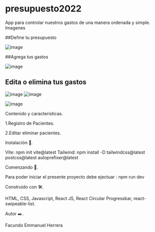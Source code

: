 # presupuesto2022
App para controlar nuestros gastos de una manera ordenada y simple.
Imagenes

##Define tu presupuesto

![image](https://user-images.githubusercontent.com/90207514/164449137-b5d0e471-96dd-4a81-be78-283e59e9e4c6.png)

##Agrega tus gastos

![image](https://user-images.githubusercontent.com/90207514/164449377-0a356839-6748-4ae0-88a0-add2c0d74d8a.png)

## Edita  o elimina tus gastos
![image](https://user-images.githubusercontent.com/90207514/164449476-5d3fdf71-07a0-48bb-81f3-b8cab8083967.png)
![image](https://user-images.githubusercontent.com/90207514/164449571-004f736d-4b01-42cd-bdbe-d014ac9d639c.png)

![image](https://user-images.githubusercontent.com/90207514/164449515-16111c3c-2eea-4b40-a543-a5779b1cb197.png)


Contenido y características.

1.Registro de Pacientes.

2.Editar eliminar pacientes.

Instalación 🔧.

Vite: npm init vite@latest Tailwind: npm install -D tailwindcss@latest postcss@latest autoprefixer@latest

Comenzando 🚀.

Para poder iniciar el presente proyecto debe ejectuar : npm run dev

Construido con 🛠️.

HTML, CSS, Javascript, React JS, React Circular Progressbar, react-swipeable-list.

Autor ✒️.

Facundo Emmanuel Herrera
